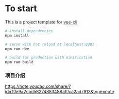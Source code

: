 # To start

This is a project template for [vue-cli](https://github.com/vuejs/vue-cli)

``` bash
# install dependencies
npm install

# serve with hot reload at localhost:8081
npm run dev

# build for production with minification
npm run build

```

### 项目介绍
https://note.youdao.com/share/?id=10e9a2cbd58274883488a10ca2ad7913&type=note
